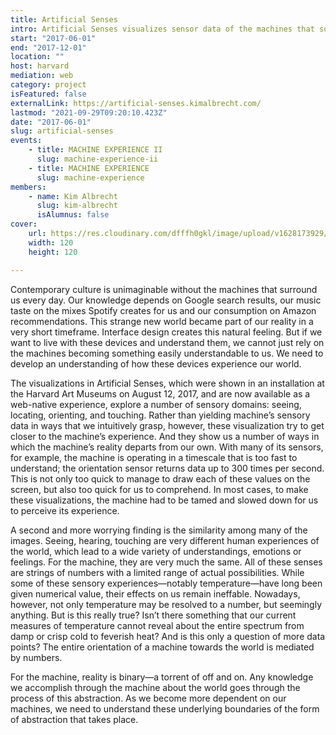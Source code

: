 ```yaml
---
title: Artificial Senses
intro: Artificial Senses visualizes sensor data of the machines that surround us to develop an understanding how they experience the world.
start: "2017-06-01"
end: "2017-12-01"
location: ""
host: harvard
mediation: web
category: project
isFeatured: false
externalLink: https://artificial-senses.kimalbrecht.com/
lastmod: "2021-09-29T09:20:10.423Z"
date: "2017-06-01"
slug: artificial-senses
events:
    - title: MACHINE EXPERIENCE II
      slug: machine-experience-ii
    - title: MACHINE EXPERIENCE
      slug: machine-experience
members:
    - name: Kim Albrecht
      slug: kim-albrecht
      isAlumnus: false
cover:
    url: https://res.cloudinary.com/dfffh0gkl/image/upload/v1628173929/img1_017c9cba83.gif
    width: 120
    height: 120

---
```

Contemporary culture is unimaginable without the machines that surround us every day. Our knowledge depends on Google search results, our music taste on the mixes Spotify creates for us and our consumption on Amazon recommendations. This strange new world became part of our reality in a very short timeframe. Interface design creates this natural feeling. But if we want to live with these devices and understand them, we cannot just rely on the machines becoming something easily understandable to us. We need to develop an understanding of how these devices experience our world.

The visualizations in Artificial Senses, which were shown in an installation at the Harvard Art Museums on August 12, 2017, and are now available as a web-native experience, explore a number of sensory domains: seeing, locating, orienting, and touching. Rather than yielding machine’s sensory data in ways that we intuitively grasp, however, these visualization try to get closer to the machine’s experience. And they show us a number of ways in which the machine’s reality departs from our own. With many of its sensors, for example, the machine is operating in a timescale that is too fast to understand; the orientation sensor returns data up to 300 times per second. This is not only too quick to manage to draw each of these values on the screen, but also too quick for us to comprehend. In most cases, to make these visualizations, the machine had to be tamed and slowed down for us to perceive its experience.

A second and more worrying finding is the similarity among many of the images. Seeing, hearing, touching are very different human experiences of the world, which lead to a wide variety of understandings, emotions or feelings. For the machine, they are very much the same. All of these senses are strings of numbers with a limited range of actual possibilities. While some of these sensory experiences—notably temperature—have long been given numerical value, their effects on us remain ineffable. Nowadays, however, not only temperature may be resolved to a number, but seemingly anything. But is this really true? Isn’t there something that our current measures of temperature cannot reveal about the entire spectrum from damp or crisp cold to feverish heat? And is this only a question of more data points? The entire orientation of a machine towards the world is mediated by numbers.

For the machine, reality is binary—a torrent of off and on. Any knowledge we accomplish through the machine about the world goes through the process of this abstraction. As we become more dependent on our machines, we need to understand these underlying boundaries of the form of abstraction that takes place.